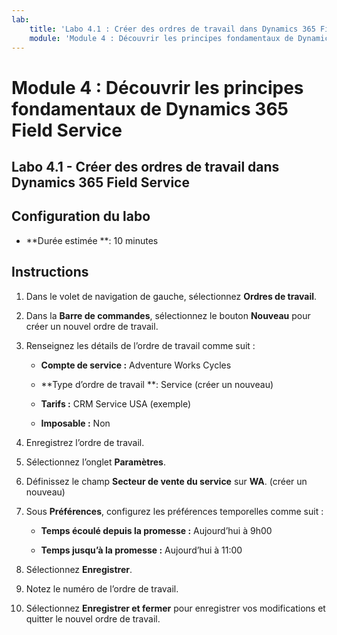 ```yaml
---
lab:
    title: 'Labo 4.1 : Créer des ordres de travail dans Dynamics 365 Field Service'
    module: 'Module 4 : Découvrir les principes fondamentaux de Dynamics 365 Field Service'
---
```


Module 4 : Découvrir les principes fondamentaux de Dynamics 365 Field Service
========================

## Labo 4.1 - Créer des ordres de travail dans Dynamics 365 Field Service

## Configuration du labo

  - **Durée estimée **: 10 minutes

## Instructions

1. Dans le volet de navigation de gauche, sélectionnez **Ordres de travail**.

2. Dans la **Barre de commandes**, sélectionnez le bouton **Nouveau** pour créer un nouvel ordre de travail.

3. Renseignez les détails de l’ordre de travail comme suit :

	- **Compte de service :** Adventure Works Cycles

	- **Type d’ordre de travail **: Service (créer un nouveau)

	- **Tarifs :** CRM Service USA (exemple)

	- **Imposable :** Non

4. Enregistrez l’ordre de travail.

4. Sélectionnez l’onglet **Paramètres**.

5. Définissez le champ **Secteur de vente du service** sur **WA**. (créer un nouveau)

6. Sous **Préférences**, configurez les préférences temporelles comme suit :

	- **Temps écoulé depuis la promesse :** Aujourd’hui à 9h00

	- **Temps jusqu’à la promesse :** Aujourd’hui à 11:00

7. Sélectionnez **Enregistrer**.

8. Notez le numéro de l’ordre de travail. 

9. Sélectionnez **Enregistrer et fermer** pour enregistrer vos modifications et quitter le nouvel ordre de travail.
